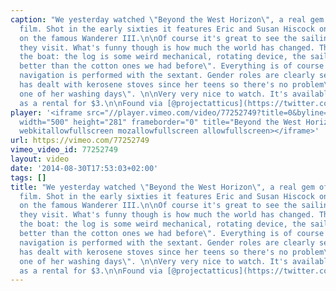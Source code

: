 ```yaml
---
caption: "We yesterday watched \"Beyond the West Horizon\", a real gem of a sailing
  film. Shot in the early sixties it features Eric and Susan Hiscock on their circumnavigation
  on the famous Wanderer III.\n\nOf course it's great to see the sailing and the places
  they visit. What's funny though is how much the world has changed. This starts with
  the boat: the log is some weird mechanical, rotating device, the sails \"are much
  better than the cotton ones we had before\". Everything is of course manual. Offshore
  navigation is performed with the sextant. Gender roles are clearly separated: \"Susan
  has dealt with kerosene stoves since her teens so there's no problem\" and \"has
  one of her washing days\". \n\nVery very nice to watch. It's available on Vimeo
  as a rental for $3.\n\nFound via [@projectatticus](https://twitter.com/atticusproject/status/500995001959329792)."
player: '<iframe src="//player.vimeo.com/video/77252749?title=0&byline=0&portrait=0"
  width="500" height="281" frameborder="0" title="Beyond the West Horizon: Trailer"
  webkitallowfullscreen mozallowfullscreen allowfullscreen></iframe>'
url: https://vimeo.com/77252749
vimeo_video_id: 77252749
layout: video
date: '2014-08-30T17:53:03+02:00'
tags: []
title: "We yesterday watched \"Beyond the West Horizon\", a real gem of a sailing
  film. Shot in the early sixties it features Eric and Susan Hiscock on their circumnavigation
  on the famous Wanderer III.\n\nOf course it's great to see the sailing and the places
  they visit. What's funny though is how much the world has changed. This starts with
  the boat: the log is some weird mechanical, rotating device, the sails \"are much
  better than the cotton ones we had before\". Everything is of course manual. Offshore
  navigation is performed with the sextant. Gender roles are clearly separated: \"Susan
  has dealt with kerosene stoves since her teens so there's no problem\" and \"has
  one of her washing days\". \n\nVery very nice to watch. It's available on Vimeo
  as a rental for $3.\n\nFound via [@projectatticus](https://twitter.com/atticusproject/status/500995001959329792)."
---
```

